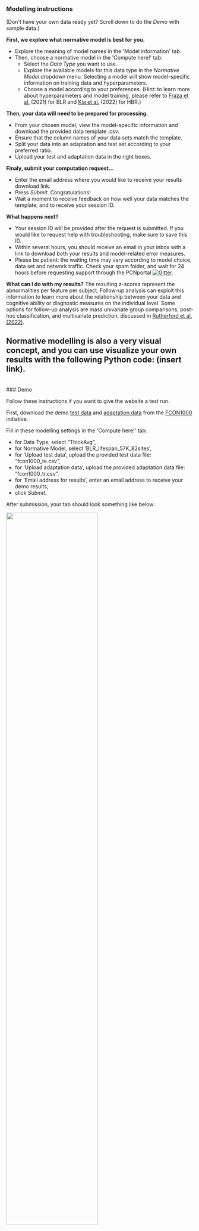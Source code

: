 
### Modelling instructions
(Don't have your own data ready yet? Scroll down to do the _Demo_ with sample data.)

**First, we explore what normative model is best for you.**
- Explore the meaning of model names in the 'Model information' tab.
- Then, choose a normative model in the 'Compute here!' tab:
    - Select the _Data Type_ you want to use.
    - Explore the available models for this data type in the _Normative Model_ dropdown menu. Selecting a model will show model-specific information on training data and hyperparameters.
    - Choose a model according to your preferences. 
    (Hint: to learn more about hyperparameters and model training, please refer to [Fraza et al.](https://www.sciencedirect.com/science/article/pii/S1053811921009873) (2021) for BLR and [Kia et al.](https://journals.plos.org/plosone/article/comments?id=10.1371/journal.pone.0278776) (2022) for HBR.)

**Then, your data will need to be prepared for processing.**
- From your chosen model, view the model-specific information and download the provided data template .csv.
- Ensure that the column names of your data sets match the template.
- Split your data into an adaptation and test set according to your preferred ratio.
- Upload your test and adaptation data in the right boxes.

**Finaly, submit your computation request...**
- Enter the email address where you would like to receive your results download link.
- Press _Submit_. Congratulations! 
- Wait a moment to receive feedback on how well your data matches the template, and to receive your session ID.

**What happens next?**
- Your session ID will be provided after the request is submitted. If you would like to request help with troubleshooting, make sure to save this ID.
- Within several hours, you should receive an email in your inbox with a link to download both your results and model-related error measures.
- Please be patient: the waiting time may vary according to model choice, data set and network traffic. Check your spam folder, and wait for 24 hours before requesting support through the PCNportal [![Gitter](https://badges.gitter.im/PCNportal/community.svg)](https://gitter.im/PCNportal/community?utm_source=badge&utm_medium=badge&utm_campaign=pr-badge).

**What can I do with my results?**
The resulting z-scores represent the abnormalities per feature per subject. Follow-up analysis can exploit this information to learn more about the relationship between your data and cognitive ability or diagnostic measures on the individual level. Some options for follow-up analysis are mass univariate group comparisons, post-hoc classification, and multivariate prediction, discussed in [Rutherford et al. (2022)](https://www.biorxiv.org/content/10.1101/2022.11.14.516460v1).

Normative modelling is also a very visual concept, and you can use visualize your own results with the following Python code: (insert link).
<br />
---
<br />
### Demo  

Follow these instructions if you want to give the website a test run.

First, download the demo [test data](https://drive.google.com/uc?export=download&id=1S2uQ-lbP7km-OVLqQhehVisV1CwHDjKJ) and [adaptation data](https://drive.google.com/uc?export=download&id=1PjiA-zIzJFsvmHZiBtsj5P2dRfZeH6XV) from the [FCON1000](http://fcon_1000.projects.nitrc.org/) initiative.

Fill in these modelling settings in the 'Compute here!' tab:
- for Data Type, select “ThickAvg”,
- for Normative Model, select ‘BLR_lifespan_57K_82sites’,
- for ‘Upload test data’, upload the provided test data file: “fcon1000_te.csv”,
- for ‘Upload adaptation data’, upload the provided adaptation data file: “fcon1000_tr.csv”,
- for ‘Email address for results’, enter an email address to receive your demo results,
- click _Submit_.

After submission, your tab should look something like below:

<img src="assets/demo.png" width='70%' length='70%'/>

The green box will appear some time later after computation is complete. When it shows up, it's time to check your inbox for results!
